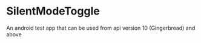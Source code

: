 SilentModeToggle
==============

An android test app that can be used from api version 10 (Gingerbread) and above